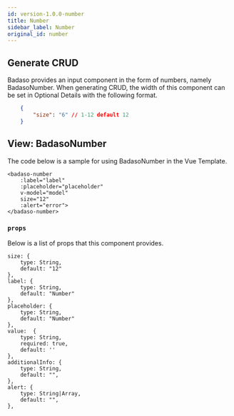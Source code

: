 ```yaml
---
id: version-1.0.0-number
title: Number
sidebar_label: Number
original_id: number
---
```


## Generate CRUD    

Badaso provides an input component in the form of numbers, namely BadasoNumber. When generating CRUD, the width of this component can be set in Optional Details with the following format.
<!--DOCUSAURUS_CODE_TABS-->
<!--JSON-->
```json
    {
        "size": "6" // 1-12 default 12
    }
```
<!--END_DOCUSAURUS_CODE_TABS-->

## View: BadasoNumber

The code below is a sample for using BadasoNumber in the Vue Template.

<!--DOCUSAURUS_CODE_TABS-->
<!--Vue-->
```vue
<badaso-number
    :label="label"
    :placeholder="placeholder"
    v-model="model"
    size="12"
    :alert="error">
</badaso-number>
```
<!--END_DOCUSAURUS_CODE_TABS-->

### ```props```

Below is a list of props that this component provides.

```
size: {
    type: String,
    default: "12"
},
label: {
    type: String,
    default: "Number"
},
placeholder: {
    type: String,
    default: "Number"
},
value:  {
    type: String,
    required: true,
    default: ''
},
additionalInfo: {
    type: String,
    default: "",
},
alert: {
    type: String|Array,
    default: "",
},
```